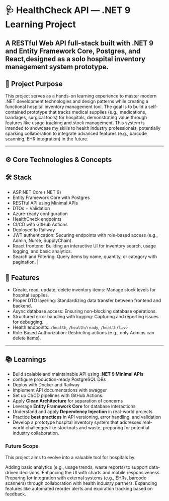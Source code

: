 # 🩺 HealthCheck API — .NET 9 Learning Project

A **RESTful Web API** full-stack built with **.NET 9** and **Entity Framework Core**, Postgres, and React,designed as a solo hospital inventory management system prototype.
---

## 🎯 Project Purpose

This project serves as a hands-on learning experience to master modern .NET development technologies and design patterns while creating a functional hospital inventory management tool. The goal is to build a self-contained prototype that tracks medical supplies (e.g., medications, bandages, surgical tools) for hospitals, demonstrating value through features like usage tracking and stock management. This system is intended to showcase my skills to health industry professionals, potentially sparking collaboration to integrate advanced features (e.g., barcode scanning, EHR integration) in the future.

---

## ⚙️ Core Technologies & Concepts

## 🛠️ Stack
- ASP.NET Core (.NET 9)
- Entity Framework Core with Postgres
- RESTful API using Minimal APIs
- DTOs + Validation
- Azure-ready configuration
- HealthCheck endpoints
- CI/CD with GitHub Actions
- Deployed to Railway
- JWT authentication: Securing endpoints with role-based access (e.g., Admin, Nurse, SupplyChain).
- React frontend: Building an interactive UI for inventory search, usage logging, and basic analytics.     
- Search and Filtering: Query items by name, quantity, or category with pagination.      |

## 🚀 Features
- Create, read, update, delete inventory items: Manage stock levels for hospital supplies.
- Proper DTO layering: Standardizing data transfer between frontend and backend.
- Async database access: Ensuring non-blocking database operations.
- Structured error handling with logging: Capturing and reporting issues for debugging.
- Health endpoints: `/health`, `/health/ready`, `/health/live`
- Role-Based Authorization: Restricting actions (e.g., only Admins can delete items).
---

## 📚  Learnings

- Build scalable and maintainable API using **.NET 9 Minimal APIs**
- configure production-ready PostgreSQL DBs
- Deploy with Docker and Railway
- Implement API documentations with swagger
- Set up CI/CD pipelines with GitHub Actions.
- Apply **Clean Architecture** for separation of concerns
- Leverage **Entity Framework Core** for database interactions
- Understand and apply **Dependency Injection** in real-world projects
- Practice **best practices** in API versioning, error handling, and validation
- Develop a prototype hospital inventory system that addresses real-world challenges like stockouts and waste, preparing for potential industry collaboration.


### Future Scope
This project aims to evolve into a valuable tool for hospitals by:

Adding basic analytics (e.g., usage trends, waste reports) to support data-driven decisions.
Enhancing the UI with charts and mobile responsiveness.
Preparing for integration with external systems (e.g., EHRs, barcode scanners) through collaboration with health industry partners.
Expanding features like automated reorder alerts and expiration tracking based on feedback.
